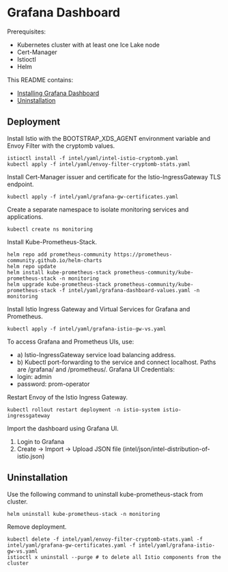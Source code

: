 # Grafana Dashboard
Prerequisites:
* Kubernetes cluster with at least one Ice Lake node
* Cert-Manager
* Istioctl
* Helm

This README contains:
- [Installing Grafana Dashboard](#deployment)
- [Uninstallation](#uninstallation)

## Deployment

Install Istio with the BOOTSTRAP_XDS_AGENT environment variable and Envoy Filter with the cryptomb values.
```
istioctl install -f intel/yaml/intel-istio-cryptomb.yaml
kubectl apply -f intel/yaml/envoy-filter-cryptomb-stats.yaml
```

Install Cert-Manager issuer and certificate for the Istio-IngressGateway TLS endpoint.
```
kubectl apply -f intel/yaml/grafana-gw-certificates.yaml
```

Create a separate namespace to isolate monitoring services and applications.
```
kubectl create ns monitoring
```

Install Kube-Prometheus-Stack.
```
helm repo add prometheus-community https://prometheus-community.github.io/helm-charts
helm repo update
helm install kube-prometheus-stack prometheus-community/kube-prometheus-stack -n monitoring
helm upgrade kube-prometheus-stack prometheus-community/kube-prometheus-stack -f intel/yaml/grafana-dashboard-values.yaml -n monitoring
```

Install Istio Ingress Gateway and Virtual Services for Grafana and Prometheus.
```
kubectl apply -f intel/yaml/grafana-istio-gw-vs.yaml
```
To access Grafana and Prometheus UIs, use:
* a) Istio-IngressGateway service load balancing address.
* b) Kubectl port-forwarding to the service and connect localhost.
  Paths are /grafana/ and /prometheus/.
Grafana UI Credentials:
 * login: admin
 * password: prom-operator

Restart Envoy of the Istio Ingress Gateway.
```
kubectl rollout restart deployment -n istio-system istio-ingressgateway
```
Import the dashboard using Grafana UI.

1. Login to Grafana
2. Create -> Import -> Upload JSON file (intel/json/intel-distribution-of-istio.json)

## Uninstallation
Use the following command to uninstall kube-prometheus-stack from cluster.
```
helm uninstall kube-prometheus-stack -n monitoring
```

Remove deployment.
```
kubectl delete -f intel/yaml/envoy-filter-cryptomb-stats.yaml -f intel/yaml/grafana-gw-certificates.yaml -f intel/yaml/grafana-istio-gw-vs.yaml
istioctl x uninstall --purge # to delete all Istio components from the cluster
```